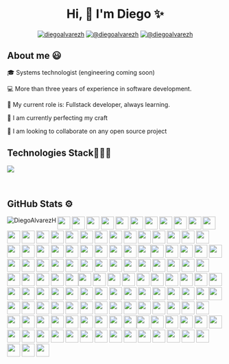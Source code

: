 <h1 align="center">Hi, 👋 I'm Diego ✨ </h1> 

<p align="center">
<a href="https://linkedin.com/in/diegoalvarezh" target="blank"><img align="center" src="https://img.shields.io/badge/LinkedIn-0077B5?style=for-the-badge&logo=linkedin&logoColor=white" alt="diegoalvarezh"/></a>
<a href = "mailto:diegoah905@gmail.com" target="blank"><img align="center" src="https://img.shields.io/badge/Gmail-D14836?style=for-the-badge&logo=gmail&logoColor=white" alt="@diegoalvarezh"  /></a>
<a href = "https://twitter.com/DiegoAlvarezH_" target="blank"><img align="center" src="https://img.shields.io/badge/Twitter-ffffff?style=for-the-badge&logo=twitter&logoColor=black" alt="@diegoalvarezh" /></a>
</p>

<h2>About me 😃</h2>

<p align="left">
🎓 Systems technologist (engineering coming soon)
  
💻 More than three years of experience in software development.

📝 My current role is: Fullstack developer, always learning.

🌴 I am currently perfecting my craft

🤝 I am looking to collaborate on any open source project
<!--Intro end-->
  </p>
<h2>Technologies Stack👨🏻‍💻</h2>
<!--tech stack icons-->
<p align="left">
  <a href="https://skillicons.dev">
    <img src="https://skillicons.dev/icons?i=aws,anaconda,azure,bash,bootstrap,css,devto,discord,django,docker,express,figma,firebase,gatsby,git,github,gherkin,heroku,html,js,materialui,mysql,nextjs,nodejs,postgres,postman,powershell,prisma,react,selenium,sequelize,tailwind,tensorflow,ts,vscode,sass&perline=12" />
  </a>
</p>
<br>
<!-------------------------->
<!--github stats-->
<h2> GitHub Stats ⚙️ </h2>
<p><img align="left" src="https://github-readme-stats.vercel.app/api/top-langs/?username=DiegoAlvarezH" alt="DiegoAlvarezH" /></p>

<div>
<img src="https://cultofthepartyparrot.com/flags/hd/colombiaparrot.gif" width="30" height="30"/>
<img src="https://cultofthepartyparrot.com/flags/hd/colombiaparrot.gif" width="30" height="30"/>
<img src="https://cultofthepartyparrot.com/flags/hd/colombiaparrot.gif" width="30" height="30"/>
<img src="https://cultofthepartyparrot.com/flags/hd/colombiaparrot.gif" width="30" height="30"/>
<img src="https://cultofthepartyparrot.com/flags/hd/colombiaparrot.gif" width="30" height="30"/>
<img src="https://cultofthepartyparrot.com/flags/hd/colombiaparrot.gif" width="30" height="30"/>
<img src="https://cultofthepartyparrot.com/flags/hd/colombiaparrot.gif" width="30" height="30"/>
<img src="https://cultofthepartyparrot.com/flags/hd/colombiaparrot.gif" width="30" height="30"/>
<img src="https://cultofthepartyparrot.com/flags/hd/colombiaparrot.gif" width="30" height="30"/>
<img src="https://cultofthepartyparrot.com/flags/hd/colombiaparrot.gif" width="30" height="30"/>
<img src="https://cultofthepartyparrot.com/flags/hd/colombiaparrot.gif" width="30" height="30"/>
<img src="https://cultofthepartyparrot.com/flags/hd/colombiaparrot.gif" width="30" height="30"/>
<img src="https://cultofthepartyparrot.com/flags/hd/colombiaparrot.gif" width="30" height="30"/>
<img src="https://cultofthepartyparrot.com/flags/hd/colombiaparrot.gif" width="30" height="30"/>
<img src="https://cultofthepartyparrot.com/flags/hd/colombiaparrot.gif" width="30" height="30"/>
<img src="https://cultofthepartyparrot.com/flags/hd/colombiaparrot.gif" width="30" height="30"/>
<img src="https://cultofthepartyparrot.com/flags/hd/colombiaparrot.gif" width="30" height="30"/>
<img src="https://cultofthepartyparrot.com/flags/hd/colombiaparrot.gif" width="30" height="30"/>
<img src="https://cultofthepartyparrot.com/flags/hd/colombiaparrot.gif" width="30" height="30"/>
<img src="https://cultofthepartyparrot.com/flags/hd/colombiaparrot.gif" width="30" height="30"/>
<img src="https://cultofthepartyparrot.com/flags/hd/colombiaparrot.gif" width="30" height="30"/>
<img src="https://cultofthepartyparrot.com/flags/hd/colombiaparrot.gif" width="30" height="30"/>
<img src="https://cultofthepartyparrot.com/flags/hd/colombiaparrot.gif" width="30" height="30"/>
<img src="https://cultofthepartyparrot.com/flags/hd/colombiaparrot.gif" width="30" height="30"/>
<img src="https://cultofthepartyparrot.com/flags/hd/colombiaparrot.gif" width="30" height="30"/>
<img src="https://cultofthepartyparrot.com/flags/hd/colombiaparrot.gif" width="30" height="30"/>
<img src="https://cultofthepartyparrot.com/flags/hd/colombiaparrot.gif" width="30" height="30"/>
<img src="https://cultofthepartyparrot.com/flags/hd/colombiaparrot.gif" width="30" height="30"/>
<img src="https://cultofthepartyparrot.com/flags/hd/colombiaparrot.gif" width="30" height="30"/>
<img src="https://cultofthepartyparrot.com/flags/hd/colombiaparrot.gif" width="30" height="30"/>
<img src="https://cultofthepartyparrot.com/flags/hd/colombiaparrot.gif" width="30" height="30"/>
<img src="https://cultofthepartyparrot.com/flags/hd/colombiaparrot.gif" width="30" height="30"/>
<img src="https://cultofthepartyparrot.com/flags/hd/colombiaparrot.gif" width="30" height="30"/>
<img src="https://cultofthepartyparrot.com/flags/hd/colombiaparrot.gif" width="30" height="30"/>
<img src="https://cultofthepartyparrot.com/flags/hd/colombiaparrot.gif" width="30" height="30"/><img src="https://cultofthepartyparrot.com/flags/hd/colombiaparrot.gif" width="30" height="30"/>
<img src="https://cultofthepartyparrot.com/flags/hd/colombiaparrot.gif" width="30" height="30"/>
<img src="https://cultofthepartyparrot.com/flags/hd/colombiaparrot.gif" width="30" height="30"/>
<img src="https://cultofthepartyparrot.com/flags/hd/colombiaparrot.gif" width="30" height="30"/>
<img src="https://cultofthepartyparrot.com/flags/hd/colombiaparrot.gif" width="30" height="30"/>
<img src="https://cultofthepartyparrot.com/flags/hd/colombiaparrot.gif" width="30" height="30"/>
<img src="https://cultofthepartyparrot.com/flags/hd/colombiaparrot.gif" width="30" height="30"/>
<img src="https://cultofthepartyparrot.com/flags/hd/colombiaparrot.gif" width="30" height="30"/>
<img src="https://cultofthepartyparrot.com/flags/hd/colombiaparrot.gif" width="30" height="30"/>
<img src="https://cultofthepartyparrot.com/flags/hd/colombiaparrot.gif" width="30" height="30"/>
<img src="https://cultofthepartyparrot.com/flags/hd/colombiaparrot.gif" width="30" height="30"/>
<img src="https://cultofthepartyparrot.com/flags/hd/colombiaparrot.gif" width="30" height="30"/>
<img src="https://cultofthepartyparrot.com/flags/hd/colombiaparrot.gif" width="30" height="30"/>
<img src="https://cultofthepartyparrot.com/flags/hd/colombiaparrot.gif" width="30" height="30"/>
<img src="https://cultofthepartyparrot.com/flags/hd/colombiaparrot.gif" width="30" height="30"/>
<img src="https://cultofthepartyparrot.com/flags/hd/colombiaparrot.gif" width="30" height="30"/>
<img src="https://cultofthepartyparrot.com/flags/hd/colombiaparrot.gif" width="30" height="30"/>
<img src="https://cultofthepartyparrot.com/flags/hd/colombiaparrot.gif" width="30" height="30"/>
<img src="https://cultofthepartyparrot.com/flags/hd/colombiaparrot.gif" width="30" height="30"/>
<img src="https://cultofthepartyparrot.com/flags/hd/colombiaparrot.gif" width="30" height="30"/>
<img src="https://cultofthepartyparrot.com/flags/hd/colombiaparrot.gif" width="30" height="30"/>
<img src="https://cultofthepartyparrot.com/flags/hd/colombiaparrot.gif" width="30" height="30"/>
<img src="https://cultofthepartyparrot.com/flags/hd/colombiaparrot.gif" width="30" height="30"/>
<img src="https://cultofthepartyparrot.com/flags/hd/colombiaparrot.gif" width="30" height="30"/><img src="https://cultofthepartyparrot.com/flags/hd/colombiaparrot.gif" width="30" height="30"/>
<img src="https://cultofthepartyparrot.com/flags/hd/colombiaparrot.gif" width="30" height="30"/>
<img src="https://cultofthepartyparrot.com/flags/hd/colombiaparrot.gif" width="30" height="30"/>
<img src="https://cultofthepartyparrot.com/flags/hd/colombiaparrot.gif" width="30" height="30"/>
<img src="https://cultofthepartyparrot.com/flags/hd/colombiaparrot.gif" width="30" height="30"/>
<img src="https://cultofthepartyparrot.com/flags/hd/colombiaparrot.gif" width="30" height="30"/>
<img src="https://cultofthepartyparrot.com/flags/hd/colombiaparrot.gif" width="30" height="30"/>
<img src="https://cultofthepartyparrot.com/flags/hd/colombiaparrot.gif" width="30" height="30"/>
<img src="https://cultofthepartyparrot.com/flags/hd/colombiaparrot.gif" width="30" height="30"/>
<img src="https://cultofthepartyparrot.com/flags/hd/colombiaparrot.gif" width="30" height="30"/>
<img src="https://cultofthepartyparrot.com/flags/hd/colombiaparrot.gif" width="30" height="30"/>
<img src="https://cultofthepartyparrot.com/flags/hd/colombiaparrot.gif" width="30" height="30"/>
<img src="https://cultofthepartyparrot.com/flags/hd/colombiaparrot.gif" width="30" height="30"/>
<img src="https://cultofthepartyparrot.com/flags/hd/colombiaparrot.gif" width="30" height="30"/>
<img src="https://cultofthepartyparrot.com/flags/hd/colombiaparrot.gif" width="30" height="30"/>
<img src="https://cultofthepartyparrot.com/flags/hd/colombiaparrot.gif" width="30" height="30"/>
<img src="https://cultofthepartyparrot.com/flags/hd/colombiaparrot.gif" width="30" height="30"/>
<img src="https://cultofthepartyparrot.com/flags/hd/colombiaparrot.gif" width="30" height="30"/>
<img src="https://cultofthepartyparrot.com/flags/hd/colombiaparrot.gif" width="30" height="30"/>
<img src="https://cultofthepartyparrot.com/flags/hd/colombiaparrot.gif" width="30" height="30"/>
<img src="https://cultofthepartyparrot.com/flags/hd/colombiaparrot.gif" width="30" height="30"/>
<img src="https://cultofthepartyparrot.com/flags/hd/colombiaparrot.gif" width="30" height="30"/>
<img src="https://cultofthepartyparrot.com/flags/hd/colombiaparrot.gif" width="30" height="30"/>
<img src="https://cultofthepartyparrot.com/flags/hd/colombiaparrot.gif" width="30" height="30"/><img src="https://cultofthepartyparrot.com/flags/hd/colombiaparrot.gif" width="30" height="30"/>
<img src="https://cultofthepartyparrot.com/flags/hd/colombiaparrot.gif" width="30" height="30"/>
<img src="https://cultofthepartyparrot.com/flags/hd/colombiaparrot.gif" width="30" height="30"/>
<img src="https://cultofthepartyparrot.com/flags/hd/colombiaparrot.gif" width="30" height="30"/>
<img src="https://cultofthepartyparrot.com/flags/hd/colombiaparrot.gif" width="30" height="30"/>
<img src="https://cultofthepartyparrot.com/flags/hd/colombiaparrot.gif" width="30" height="30"/>
<img src="https://cultofthepartyparrot.com/flags/hd/colombiaparrot.gif" width="30" height="30"/>
<img src="https://cultofthepartyparrot.com/flags/hd/colombiaparrot.gif" width="30" height="30"/>
<img src="https://cultofthepartyparrot.com/flags/hd/colombiaparrot.gif" width="30" height="30"/>
<img src="https://cultofthepartyparrot.com/flags/hd/colombiaparrot.gif" width="30" height="30"/>
<img src="https://cultofthepartyparrot.com/flags/hd/colombiaparrot.gif" width="30" height="30"/>
<img src="https://cultofthepartyparrot.com/flags/hd/colombiaparrot.gif" width="30" height="30"/>
<img src="https://cultofthepartyparrot.com/flags/hd/colombiaparrot.gif" width="30" height="30"/>
<img src="https://cultofthepartyparrot.com/flags/hd/colombiaparrot.gif" width="30" height="30"/>
<img src="https://cultofthepartyparrot.com/flags/hd/colombiaparrot.gif" width="30" height="30"/>
<img src="https://cultofthepartyparrot.com/flags/hd/colombiaparrot.gif" width="30" height="30"/>
<img src="https://cultofthepartyparrot.com/flags/hd/colombiaparrot.gif" width="30" height="30"/>
<img src="https://cultofthepartyparrot.com/flags/hd/colombiaparrot.gif" width="30" height="30"/>
<img src="https://cultofthepartyparrot.com/flags/hd/colombiaparrot.gif" width="30" height="30"/>
<img src="https://cultofthepartyparrot.com/flags/hd/colombiaparrot.gif" width="30" height="30"/>
<img src="https://cultofthepartyparrot.com/flags/hd/colombiaparrot.gif" width="30" height="30"/>
<img src="https://cultofthepartyparrot.com/flags/hd/colombiaparrot.gif" width="30" height="30"/>
<img src="https://cultofthepartyparrot.com/flags/hd/colombiaparrot.gif" width="30" height="30"/>
<img src="https://cultofthepartyparrot.com/flags/hd/colombiaparrot.gif" width="30" height="30"/><img src="https://cultofthepartyparrot.com/flags/hd/colombiaparrot.gif" width="30" height="30"/>
<img src="https://cultofthepartyparrot.com/flags/hd/colombiaparrot.gif" width="30" height="30"/>
<img src="https://cultofthepartyparrot.com/flags/hd/colombiaparrot.gif" width="30" height="30"/>
<img src="https://cultofthepartyparrot.com/flags/hd/colombiaparrot.gif" width="30" height="30"/>
<img src="https://cultofthepartyparrot.com/flags/hd/colombiaparrot.gif" width="30" height="30"/>
<img src="https://cultofthepartyparrot.com/flags/hd/colombiaparrot.gif" width="30" height="30"/>
<img src="https://cultofthepartyparrot.com/flags/hd/colombiaparrot.gif" width="30" height="30"/>
<img src="https://cultofthepartyparrot.com/flags/hd/colombiaparrot.gif" width="30" height="30"/>
<img src="https://cultofthepartyparrot.com/flags/hd/colombiaparrot.gif" width="30" height="30"/>
<img src="https://cultofthepartyparrot.com/flags/hd/colombiaparrot.gif" width="30" height="30"/>
<img src="https://cultofthepartyparrot.com/flags/hd/colombiaparrot.gif" width="30" height="30"/>
<img src="https://cultofthepartyparrot.com/flags/hd/colombiaparrot.gif" width="30" height="30"/>
<img src="https://cultofthepartyparrot.com/flags/hd/colombiaparrot.gif" width="30" height="30"/>
<img src="https://cultofthepartyparrot.com/flags/hd/colombiaparrot.gif" width="30" height="30"/>
<img src="https://cultofthepartyparrot.com/flags/hd/colombiaparrot.gif" width="30" height="30"/>
<img src="https://cultofthepartyparrot.com/flags/hd/colombiaparrot.gif" width="30" height="30"/>
<img src="https://cultofthepartyparrot.com/flags/hd/colombiaparrot.gif" width="30" height="30"/>
<img src="https://cultofthepartyparrot.com/flags/hd/colombiaparrot.gif" width="30" height="30"/>
<img src="https://cultofthepartyparrot.com/flags/hd/colombiaparrot.gif" width="30" height="30"/>
<img src="https://cultofthepartyparrot.com/flags/hd/colombiaparrot.gif" width="30" height="30"/>
<img src="https://cultofthepartyparrot.com/flags/hd/colombiaparrot.gif" width="30" height="30"/>
<img src="https://cultofthepartyparrot.com/flags/hd/colombiaparrot.gif" width="30" height="30"/>
<img src="https://cultofthepartyparrot.com/flags/hd/colombiaparrot.gif" width="30" height="30"/>

</div>

